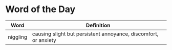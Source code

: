 # Word of the Day

|Word|Definition|
|---|---|
|niggling|causing slight but persistent annoyance, discomfort, or anxiety|